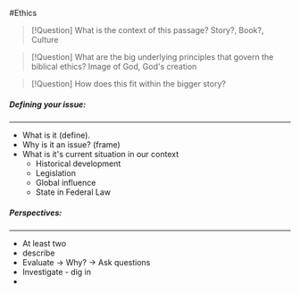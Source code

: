 #Ethics 

> [!Question] What is the context of this passage? Story?, Book?, Culture

> [!Question] What are the big underlying principles that govern the biblical ethics? Image of God, God's creation

> [!Question] How does this fit within the bigger story?

##### Defining your issue:
----
- What is it (define).
- Why is it an issue? (frame)
- What is it's current situation in our context
	- Historical development
	- Legislation
	- Global influence
	- State in Federal Law

##### Perspectives:
------
- At least two
- describe
- Evaluate -> Why? -> Ask questions
- Investigate - dig in
- 





